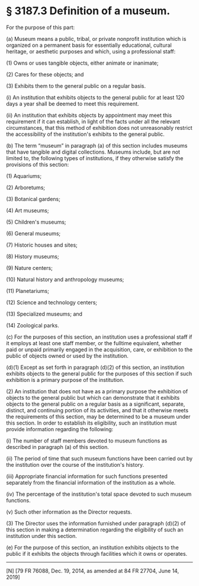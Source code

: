# § 3187.3   Definition of a museum.

For the purpose of this part:


(a) Museum means a public, tribal, or private nonprofit institution which is organized on a permanent basis for essentially educational, cultural heritage, or aesthetic purposes and which, using a professional staff:


(1) Owns or uses tangible objects, either animate or inanimate;


(2) Cares for these objects; and


(3) Exhibits them to the general public on a regular basis.


(i) An institution that exhibits objects to the general public for at least 120 days a year shall be deemed to meet this requirement.


(ii) An institution that exhibits objects by appointment may meet this requirement if it can establish, in light of the facts under all the relevant circumstances, that this method of exhibition does not unreasonably restrict the accessibility of the institution's exhibits to the general public.


(b) The term “museum” in paragraph (a) of this section includes museums that have tangible and digital collections. Museums include, but are not limited to, the following types of institutions, if they otherwise satisfy the provisions of this section:


(1) Aquariums;


(2) Arboretums;


(3) Botanical gardens;


(4) Art museums;


(5) Children's museums;


(6) General museums;


(7) Historic houses and sites;


(8) History museums;


(9) Nature centers;


(10) Natural history and anthropology museums;


(11) Planetariums;


(12) Science and technology centers;


(13) Specialized museums; and


(14) Zoological parks.


(c) For the purposes of this section, an institution uses a professional staff if it employs at least one staff member, or the fulltime equivalent, whether paid or unpaid primarily engaged in the acquisition, care, or exhibition to the public of objects owned or used by the institution.


(d)(1) Except as set forth in paragraph (d)(2) of this section, an institution exhibits objects to the general public for the purposes of this section if such exhibition is a primary purpose of the institution.


(2) An institution that does not have as a primary purpose the exhibition of objects to the general public but which can demonstrate that it exhibits objects to the general public on a regular basis as a significant, separate, distinct, and continuing portion of its activities, and that it otherwise meets the requirements of this section, may be determined to be a museum under this section. In order to establish its eligibility, such an institution must provide information regarding the following:


(i) The number of staff members devoted to museum functions as described in paragraph (a) of this section.


(ii) The period of time that such museum functions have been carried out by the institution over the course of the institution's history.


(iii) Appropriate financial information for such functions presented separately from the financial information of the institution as a whole.


(iv) The percentage of the institution's total space devoted to such museum functions.


(v) Such other information as the Director requests.


(3) The Director uses the information furnished under paragraph (d)(2) of this section in making a determination regarding the eligibility of such an institution under this section.


(e) For the purpose of this section, an institution exhibits objects to the public if it exhibits the objects through facilities which it owns or operates.



---

[N] [79 FR 76088, Dec. 19, 2014, as amended at 84 FR 27704, June 14, 2019]




